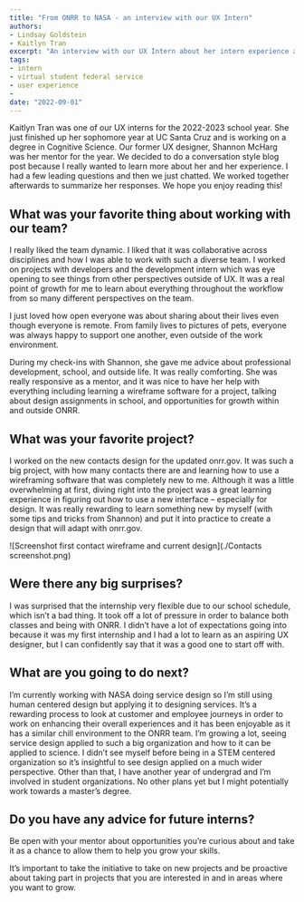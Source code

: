 ```yaml
---
title: "From ONRR to NASA - an interview with our UX Intern"
authors:
- Lindsay Goldstein
- Kaitlyn Tran
excerpt: "An interview with our UX Intern about her intern experience at ONRR and what she's doing next. "
tags:
- intern
- virtual student federal service
- user experience
-
date: "2022-09-01"
---
```


Kaitlyn Tran was one of our UX interns for the 2022-2023 school year. She just finished up her sophomore year at UC Santa Cruz and is working on a degree in Cognitive Science. Our former UX designer, Shannon McHarg was her mentor for the year. We decided to do a conversation style blog post because I really wanted to learn more about her and her experience. I had a few leading questions and then we just chatted. We worked together afterwards to summarize her responses. We hope you enjoy reading this!

## What was your favorite thing about working with our team?

I really liked the team dynamic. I liked that it was collaborative across disciplines and how I was able to work with such a diverse team. I worked on projects with developers and the development intern which was eye opening to see things from other perspectives outside of UX. It was a real point of growth for me to learn about everything throughout the workflow from so many different perspectives on the team.

I just loved how open everyone was about sharing about their lives even though everyone is remote. From family lives to pictures of pets, everyone was always happy to support one another, even outside of the work environment.

During my check-ins with Shannon, she gave me advice about professional development, school, and outside life. It was really comforting. She was really responsive as a mentor, and it was nice to have her help with everything including learning a wireframe software for a project, talking about design assignments in school, and opportunities for growth within and outside ONRR.


## What was your favorite project?

I worked on the new contacts design for the updated onrr.gov. It was such a big project, with how many contacts there are and learning how to use a wireframing software that was completely new to me. Although it was a little overwhelming at first, diving right into the project was a great learning experience in figuring out how to use a new interface – especially for design. It was really rewarding to learn something new by myself (with some tips and tricks from Shannon) and put it into practice to create a design that will adapt with onrr.gov.

![Screenshot first contact wireframe and current design](./Contacts screenshot.png)


## Were there any big surprises?

I was surprised that the internship very flexible due to our school schedule, which isn’t a bad thing. It took off a lot of pressure in order to balance both classes and being with ONRR. I didn’t have a lot of expectations going into because it was my first internship and I had a lot to learn as an aspiring UX designer, but I can confidently say that it was a good one to start off with.

## What are you going to do next?
I’m currently working with NASA doing service design so I’m still using human centered design but applying it to designing services. It’s a rewarding process to look at customer and employee journeys in order to work on enhancing their overall experiences and it has been enjoyable as it has a similar chill environment to the ONRR team. I’m growing a lot, seeing service design applied to such a big organization and how to it can be applied to science. I didn’t see myself before being in a STEM centered organization so it’s insightful to see design applied on a much wider perspective.
Other than that, I have another year of undergrad and I’m involved in student organizations. No other plans yet but I might potentially work towards a master’s degree.  

## Do you have any advice for future interns?

Be open with your mentor about opportunities you’re curious about and take it as a chance to allow them to help you grow your skills.

It’s important to take the initiative to take on new projects and be proactive about taking part in projects that you are interested in and in areas where you want to grow.
